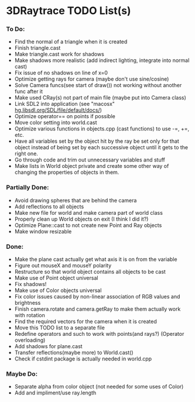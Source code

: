 # 3DRaytrace TODO List(s)

### To Do:

<!-- - classes.cpp line 182: add position to ball shadow casting(??) -->
- Find the normal of a triangle when it is created
- Finish triangle.cast
- Make triangle.cast work for shadows
- Make shadows more realistic (add indirect lighting, integrate into normal cast)
- Fix issue of no shadows on line of x=0
- Optimize getting rays for camera (maybe don't use sine/cosine)
- Solve Camera funcs(see start of draw()) not working without another func after it
- Make used CRay(s) not part of main file (maybe put into Camera class)
- Link SDL2 into application (see "macosx" [hg.libsdl.org/SDL/file/default/docs/](http://hg.libsdl.org/SDL/file/default/docs/))
- Optimize operator== on points if possible
- Move color setting into world.cast
- Optimize various functions in objects.cpp (cast functions) to use -=, +=, etc.
- Have all variables set by the object hit by the ray be set only for that object instead of being set by each successive object until it gets to the right one.
- Go through code and trim out unnecessary variables and stuff
- Make lists in World object private and create some other way of changing the properties of objects in them.

### Partially Done:

- Avoid drawing spheres that are behind the camera
- Add reflections to all objects
- Make new file for world and make camera part of world class
- Properly clean up World objects on exit (I think I did it?)
- Optimize Plane::cast to not create new Point and Ray objects
- Make window resizable

### Done:

- Make the plane cast actually get what axis it is on from the variable
- Figure out mouseX and mouseY polarity
- Restructure so that world object contains all objects to be cast
- Make use of Point object universal
- Fix shadows!
- Make use of Color objects universal
- Fix color issues caused by non-linear association of RGB values and brightness
- Finish camera.rotate and camera.getRay to make them actually work with rotation
- Find the required vectors for the camera when it is created
- Move this TODO list to a separate file
- Redefine operators and such to work with points(and rays?) (Operator overloading)
- Add shadows for plane.cast
- Transfer reflections(maybe more) to World.cast()
- Check if cstdint package is actually needed in world.cpp

### Maybe Do:

- Separate alpha from color object (not needed for some uses of Color)
- Add and impliment/use ray.length


